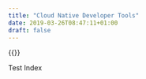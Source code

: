 ```yaml
---
title: "Cloud Native Developer Tools"
date: 2019-03-26T08:47:11+01:00
draft: false
---
```


{{<tools-map >}}


Test Index